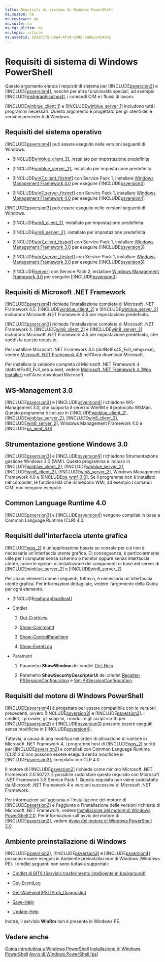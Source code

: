 ```yaml
---
title: Requisiti di sistema di Windows PowerShell
ms.custom: na
ms.reviewer: na
ms.suite: na
ms.tgt_pltfrm: na
ms.topic: article
ms.assetid: 6d1d3c75-3be4-4fc9-8805-ca9b2c454d42
---
```

# Requisiti di sistema di Windows PowerShell
Questo argomento elenca i requisiti di sistema per [!INCLUDE[psversion3](../Token/psversion3_md.md)] e [!INCLUDE[psversion4](../Token/psversion4_md.md)], nonché per altre funzionalità speciali, ad esempio [!INCLUDE[mshgraphicalhost](../Token/mshgraphicalhost_md.md)], i comandi CIM e i flussi di lavoro.

[!INCLUDE[winblue_client_1](../Token/winblue_client_1_md.md)] e [!INCLUDE[winblue_server_1](../Token/winblue_server_1_md.md)] includono tutti i programmi necessari. Questo argomento è progettato per gli utenti delle versioni precedenti di Windows.

## Requisiti del sistema operativo
[!INCLUDE[psversion4](../Token/psversion4_md.md)] può essere eseguito nelle versioni seguenti di Windows.

-   [!INCLUDE[winblue_client_2](../Token/winblue_client_2_md.md)], installato per impostazione predefinita

-   [!INCLUDE[winblue_server_2](../Token/winblue_server_2_md.md)], installato per impostazione predefinita

-   [!INCLUDE[win7_client_firstref](../Token/win7_client_firstref_md.md)] con Service Pack 1, installare [Windows Management Framework 4.0](http://go.microsoft.com/fwlink/?LinkId=293881) per eseguire [!INCLUDE[psversion4](../Token/psversion4_md.md)]

-   [!INCLUDE[win7_server_firstref](../Token/win7_server_firstref_md.md)] con Service Pack 1, installare [Windows Management Framework 4.0](http://go.microsoft.com/fwlink/?LinkId=293881) per eseguire [!INCLUDE[psversion4](../Token/psversion4_md.md)]

[!INCLUDE[psversion3](../Token/psversion3_md.md)] può essere eseguito nelle versioni seguenti di Windows.

-   [!INCLUDE[win8_client_2](../Token/win8_client_2_md.md)], installato per impostazione predefinita

-   [!INCLUDE[win8_server_2](../Token/win8_server_2_md.md)], installato per impostazione predefinita

-   [!INCLUDE[win7_client_firstref](../Token/win7_client_firstref_md.md)] con Service Pack 1, installare [Windows Management Framework 3.0](http://www.microsoft.com/download/details.aspx?id=34595) per eseguire [!INCLUDE[psversion3](../Token/psversion3_md.md)]

-   [!INCLUDE[win7_server_firstref](../Token/win7_server_firstref_md.md)] con Service Pack 1, installare [Windows Management Framework 3.0](http://www.microsoft.com/download/details.aspx?id=34595) per eseguire [!INCLUDE[psversion3](../Token/psversion3_md.md)]

-   [!INCLUDE[lserver](../Token/lserver_md.md)] con Service Pack 2, installare [Windows Management Framework 3.0](http://www.microsoft.com/download/details.aspx?id=34595) per eseguire [!INCLUDE[psversion3](../Token/psversion3_md.md)]

## Requisiti di Microsoft .NET Framework
[!INCLUDE[psversion4](../Token/psversion4_md.md)] richiede l'installazione completa di Microsoft .NET Framework 4.5. [!INCLUDE[winblue_client_2](../Token/winblue_client_2_md.md)] e [!INCLUDE[winblue_server_2](../Token/winblue_server_2_md.md)] includono Microsoft .NET Framework 4.5 per impostazione predefinita.

[!INCLUDE[psversion3](../Token/psversion3_md.md)] richiede l'installazione completa di Microsoft .NET Framework 4. [!INCLUDE[win8_client_2](../Token/win8_client_2_md.md)] e [!INCLUDE[win8_server_2](../Token/win8_server_2_md.md)] includono Microsoft .NET Framework 4.5 per impostazione predefinita, che soddisfa questo requisito.

Per installare Microsoft .NET Framework 4.5 (dotNetFx45_Full_setup.exe), vedere [Microsoft .NET Framework 4.5](http://go.microsoft.com/fwlink/?LinkID=242919) nell'Area download Microsoft.

Per installare la versione completa di Microsoft .NET Framework 4 (dotNetFx40_Full_setup.exe), vedere [Microsoft .NET Framework 4 (Web Installer)](http://go.microsoft.com/fwlink/?LinkID=212931) nell'Area download Microsoft.

## WS-Management 3.0
[!INCLUDE[psversion3](../Token/psversion3_md.md)] e [!INCLUDE[psversion4](../Token/psversion4_md.md)] richiedono WS-Management 3.0, che supporta il servizio WinRM e il protocollo WSMan. Questo programma è incluso in [!INCLUDE[winblue_client_2](../Token/winblue_client_2_md.md)], [!INCLUDE[winblue_server_2](../Token/winblue_server_2_md.md)], [!INCLUDE[win8_client_2](../Token/win8_client_2_md.md)], [!INCLUDE[win8_server_2](../Token/win8_server_2_md.md)], Windows Management Framework 4.0 e [!INCLUDE[ps_wmf_3.0](../Token/ps_wmf_3.0_md.md)].

## Strumentazione gestione Windows 3.0
[!INCLUDE[psversion3](../Token/psversion3_md.md)] e [!INCLUDE[psversion4](../Token/psversion4_md.md)] richiedono Strumentazione gestione Windows 3.0 (WMI). Questo programma è incluso in [!INCLUDE[winblue_client_2](../Token/winblue_client_2_md.md)], [!INCLUDE[winblue_server_2](../Token/winblue_server_2_md.md)], [!INCLUDE[win8_client_2](../Token/win8_client_2_md.md)], [!INCLUDE[win8_server_2](../Token/win8_server_2_md.md)], Windows Management Framework 4.0 e [!INCLUDE[ps_wmf_3.0](../Token/ps_wmf_3.0_md.md)]. Se il programma non è installato nel computer, le funzionalità che richiedono WMI, ad esempio i comandi CIM, non vengono eseguite.

## Common Language Runtime 4.0
[!INCLUDE[psversion3](../Token/psversion3_md.md)] e [!INCLUDE[psversion4](../Token/psversion4_md.md)] vengono compilati in base a Common Language Runtime (CLR) 4.0.

## Requisiti dell'interfaccia utente grafica
[!INCLUDE[wps_2](../Token/wps_2_md.md)] è un'applicazione basata su console per cui non è necessaria un'interfaccia utente grafica. Di conseguenza, è particolarmente utile per i computer senza schermo o monitor oppure senza interfaccia utente, come le opzioni di installazione dei componenti di base del server di [!INCLUDE[winblue_server_2](../Token/winblue_server_2_md.md)] o [!INCLUDE[win8_server_2](../Token/win8_server_2_md.md)].

Per alcuni elementi come i seguenti, tuttavia, è necessaria un'interfaccia utente grafica. Per informazioni dettagliate, vedere l'argomento della Guida per ogni elemento.

-   [!INCLUDE[mshgraphicalhost](../Token/mshgraphicalhost_md.md)]

-   Cmdlet

    1.  [Out-GridView](https://technet.microsoft.com/en-us/library/70915a86-d753-464e-8349-cba02316154c)

    2.  [Show-Command](https://technet.microsoft.com/en-us/library/65bba50b-91a8-49d5-80a2-a30fc684ba41)

    3.  [Show-ControlPanelItem](https://technet.microsoft.com/en-us/library/0685d42c-37cc-498f-acf6-0ecfeb0cb162)

    4.  [Show-EventLog](https://technet.microsoft.com/en-us/library/a3b0f5ad-0438-42c7-915b-d1b4793a431c)

-   Parametri

    1.  Parametro **ShowWindow** del cmdlet [Get-Help](https://technet.microsoft.com/en-us/library/1f46eeb4-49d7-4bec-bb29-395d9b42f54a).

    2.  Parametro **ShowSecurityDescriptorUi** dei cmdlet [Register-PSSessionConfiguration](https://technet.microsoft.com/en-us/library/e9152ae2-bd6d-4056-9bc7-dc1893aa29ea) e [Set-PSSessionConfiguration](https://technet.microsoft.com/en-us/library/b21fbad3-1759-4260-b206-dcb8431cd6ea).

## Requisiti del motore di Windows PowerShell
[!INCLUDE[psversion4](../Token/psversion4_md.md)] è progettato per essere compatibile con le versioni precedenti, ovvero [!INCLUDE[psversion3](../Token/psversion3_md.md)] e [!INCLUDE[psversion2](../Token/psversion2_md.md)]. I cmdlet, i provider, gli snap-in, i moduli e gli script scritti per [!INCLUDE[psversion2](../Token/psversion2_md.md)] e [!INCLUDE[psversion3](../Token/psversion3_md.md)] possono essere eseguiti senza modifiche in [!INCLUDE[psversion4](../Token/psversion4_md.md)].

Tuttavia, a causa di una modifica nei criteri di attivazione di runtime in Microsoft .NET Framework 4, i programmi host di [!INCLUDE[wps_2](../Token/wps_2_md.md)] scritti per [!INCLUDE[psversion2](../Token/psversion2_md.md)] e compilati con Common Language Runtime (CLR) 2.0 non possono essere eseguiti senza modifiche in [!INCLUDE[psversion3](../Token/psversion3_md.md)], compilato con CLR 4.0.

Il motore di [!INCLUDE[psversion2](../Token/psversion2_md.md)] richiede come minimo Microsoft .NET Framework 2.0.50727. È possibile soddisfare questo requisito con Microsoft .NET Framework 3.5 Service Pack 1. Questo requisito non viene soddisfatto da Microsoft .NET Framework 4 e versioni successive di Microsoft .NET Framework.

Per informazioni sull'aggiunta o l'installazione del motore di [!INCLUDE[psversion2](../Token/psversion2_md.md)] e l'aggiunta o l'installazione delle versioni richieste di Microsoft .NET Framework, vedere [Installazione del motore di Windows PowerShell 2.0](../Topic/Installing-the-Windows-PowerShell-2.0-Engine.md). Per informazioni sull'avvio del motore di [!INCLUDE[psversion2](../Token/psversion2_md.md)], vedere [Avvio del motore di Windows PowerShell 2.0](../Topic/Starting-the-Windows-PowerShell-2.0-Engine.md).

## Ambiente preinstallazione di Windows
[!INCLUDE[psversion2](../Token/psversion2_md.md)], [!INCLUDE[psversion3](../Token/psversion3_md.md)] e [!INCLUDE[psversion4](../Token/psversion4_md.md)] possono essere eseguiti in Ambiente preinstallazione di Windows (Windows PE). I cmdlet seguenti non sono tuttavia supportati:

-   [Cmdlet di BITS (Servizio trasferimento intelligente in background)](http://go.microsoft.com/fwlink/?LinkId=257514)

-   [Get-EventLog](https://technet.microsoft.com/en-us/library/b4985b11-82bf-487d-928d-becd96fc0419)

-   [Get-WinEvent[PSITPro5_Diagnostic]](https://technet.microsoft.com/en-us/library/5fe94870-ed6b-4ce2-9500-93846cc65c95)

-   [Save-Help](https://technet.microsoft.com/en-us/library/aed94f90-b73f-4e25-a25d-7c18d9f161fa)

-   [Update-Help](https://technet.microsoft.com/en-us/library/93e1d870-ace6-432b-8778-8920291d7545)

Inoltre, il servizio **WinRm** non è presente in Windows PE.

## Vedere anche
[Guida introduttiva a Windows PowerShell](../Topic/Getting-Started-with-Windows-PowerShell.md)
[Installazione di Windows PowerShell](../Topic/Installing-Windows-PowerShell.md)
[Avvio di Windows PowerShell [ps]](https://technet.microsoft.com/en-us/library/8ec8c2d7-8e7c-4722-a3d2-498fe5739a8e)



<!--HONumber=Apr16_HO2-->


